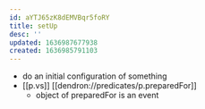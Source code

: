 ```yaml
---
id: aYTJ65zK8dEMVBqr5foRY
title: setUp
desc: ''
updated: 1636987677938
created: 1636985791103
---
```




- do an initial configuration of something
- [[p.vs]] [[dendron://predicates/p.preparedFor]]
  - object of preparedFor is an event
